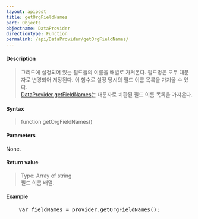 ```yaml
---
layout: apipost
title: getOrgFieldNames
part: Objects
objectname: DataProvider
directiontype: Function
permalink: /api/DataProvider/getOrgFieldNames/
---
```



#### Description

> 그리드에 설정되어 있는 필드들의 이름을 배열로 가져온다. 필드명은 모두 대문자로 변경되어 저장된다. 이 함수로 설정 당시의 필드 이름 목록을 가져올 수 있다.  
>[DataProvider getFieldNames](/api/DataProvider/getFieldNames/)는 대문자로 치환된 필드 이름 목록을 가져온다.

#### Syntax

> function getOrgFieldNames()

#### Parameters

None.

#### Return value

> Type: Array of string  
> 필드 이름 배열.

#### Example

<pre class="prettyprint">
    var fieldNames = provider.getOrgFieldNames();
</pre>



